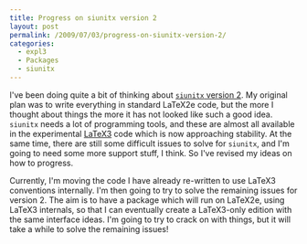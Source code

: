 ```yaml
---
title: Progress on siunitx version 2
layout: post
permalink: /2009/07/03/progress-on-siunitx-version-2/
categories:
  - expl3
  - Packages
  - siunitx
---
```

I've been doing quite a bit of thinking about [`siunitx` version 2](https://github.com/josephwright/siunitx). My original plan was to write everything in standard LaTeX2e code, but the more I thought about things the more it has not looked like such a good idea. `siunitx` needs a lot of programming tools, and these are almost all available in the experimental [LaTeX3](https://www.latex-project.org/latex3.html) code which is now approaching stability. At the same time, there are still some difficult issues to solve for `siunitx`, and I'm going to need some more support stuff, I think. So I've revised my ideas on how to progress.

Currently, I'm moving the code I have already re-written to use LaTeX3 conventions internally. I'm then going to try to solve the remaining issues for version 2. The aim is to have a package which will run on LaTeX2e, using LaTeX3 internals, so that I can eventually create a LaTeX3-only edition with the same interface ideas. I'm going to try to crack on with things, but it will take a while to solve the remaining issues!
